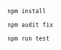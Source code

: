 <!-- ```git clone https://github.com/OpenZeppelin/openzeppelin-contracts.git ```
```cd openzeppelin-contracts``` -->
```npm install```

```npm audit fix```

<!-- replace the default "hardhat.config.js" with the "hardhat.config.js" in the test_openzeppelin folder -->

```npm run test```